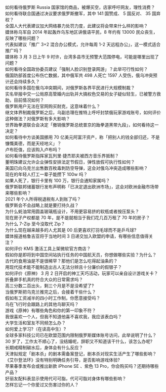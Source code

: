 如何看待俄罗斯 Russia 国家馆的商品，被爆买空，店家呼吁网友，理性消费？  
如何看待联合国通过决议要求俄罗斯撤军，其中 141 国赞成、 5 国反对、 35 国弃权？  
全国人大代表建议加大网络暴力处罚力度，此建议将会带来什么样的影响？  
媒体称乌军自 2014 年起轰炸乌东地区讲俄语平民，8 年约有 13000 民众丧生，反映了哪些问题？  
代表拟建议「推广 3+2 混合办公模式，允许每周 1-2 天远程办公」，这一模式适合推广吗？  
媒体称 3 月 3 日上午 9 时许，台湾多县市无预警大范围停电，可能是哪里出现了问题？  
如何看待全国政协委员建议「强制人脸识别登录网游」？此举可行性如何？  
俄国防部首度公布伤亡数据，其中俄军共 498 人死亡 1597 人受伤，俄乌冲突预计还会持续多久？  
如何看待多国在俄乌冲突期间，对俄罗斯各界平民进行大规模制裁？  
实名举报中交一公局原高管婚内出轨并大搞权色交易的女子疑似轻生，已被警方救助，目前情况如何？  
俄罗斯用户无法在官网购买耐克，这意味着什么？  
继文体界制裁俄罗斯之后，乌副总理在推特上呼吁封禁俄玩家游戏账号，如何评价这种做法？对俄罗斯有多大影响？  
世界跆拳道联合会决定「撤销俄罗斯总统普京的跆拳道黑带九段」，如何看待这一决定？  
如何看待中方谈美国挪用 70 亿美元阿富汗资产，称「把别人的钱全部归还，不是慷慨美德，而是天经地义」？  
卢布贬值，应该购入卢布吗？  
如何看待俄罗斯指挥家瓦列里·捷杰耶夫被西方音乐界抵制？  
董明珠建议允许企业弹性安排法定节假日，弹性放假可执行性如何？  
美国已向乌克兰出售数百枚毒刺防空导弹，这会对俄乌冲突造成哪些影响？  
现在的年轻人打工一辈子能攒下 100w 吗？  
如果人死了，银行卡里有 100 万，银行会通知家属吗？  
俄罗斯联邦储蓄银行发布声明称「已决定退出欧洲市场」，这会对欧洲金融市场带来哪些影响？  
2021 年个人所得税退税有人到账了吗？  
俄罗斯会不会战略上就是要打持久战？  
为什么蚝油常用圆盖玻璃瓶设计，不用更容易挤的软瓶或者按压泵头？  
现在房子产权都是 70 年，是不是就相当于我们花几百万租了 70 年的房子？  
为什么 7-Zip 至今没取代 Zip？  
为什么现在越来越多的人尤其是 00 后更喜欢打羽毛球而不是乒乓球?  
媒体报道格鲁吉亚将于当地时间 3 日递交加入欧盟的申请，有哪些信息值得关注？  
如何评价 KMS 激活工具上架微软官方商店？  
假如你是即将到中国空间站执行任务的中国航天员，你想做哪些实验？为什么？  
古代的食用油是不是很稀罕？那他们是怎么吃得起油条的？  
用现代技术能不能制造出古人无法分辨且十分廉价的假银子？  
如何评价《原神》 3 月 2 日开启的神工天巧活动，玩家可以亲自设计游戏关卡？  
折叠屏手机真的符合大众的日常需求吗？  
高三分数二百出头，剩三个月是不是没希望了?  
当俄罗斯把乌克兰推完之后，会接着干些什么？  
假如有工资减半的四小时工作制，你愿意接受吗？  
鸟在飞行时会跟路上的其他鸟聊天吗？  
游戏《原神》有哪些角色和你的第一印象不符？  
我很喜欢一个人，但我不知道他喜不喜欢我，我应该表白吗？  
大学生活和室友不同频怎么办？  
如何爱上学习?（在读高中生）?  
全球多家科技公司已在欧盟范围内限制俄罗斯媒体账号访问，此举说明了什么？  
30 岁了，工作太不顺心了，没结婚呢，辞职又不知道该干什么，该怎么办呢?  
长期戒精制碳水后，身体会有什么反应？  
天津拟规定「剧本杀」的剧本需备案登记，剧本杀对现实生活产生了哪些影响？  
《艾尔登法环》没有特别明确任务引导，是否影响游戏体验?  
苹果春季发布会或推出新款 iPhone SE 、紫色 13 Pro，你会购买吗？还期待哪些产品？  
好丽友配料表显示使用代可可脂，代可可脂对身体有哪些影响？  
怎样忘记一个你爱过又伤害过你的人？  
